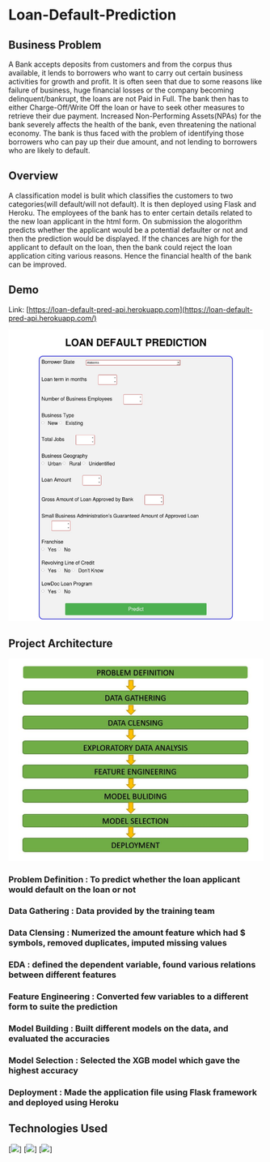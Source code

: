 # Loan-Default-Prediction
## Business Problem
A Bank accepts deposits from customers and from the corpus thus available, it lends to borrowers who want to carry out certain business activities for growth and profit. 
It is often seen that due to some reasons like failure of business, huge financial losses or the company becoming delinquent/bankrupt, the loans are not Paid in Full. 
The bank then has to either Charge-Off/Write Off the loan or have to seek other measures to retrieve their due payment. Increased Non-Performing Assets(NPAs) for the bank
severely affects the health of the bank, even threatening the national economy. The bank is thus faced with the problem of identifying those borrowers who can pay up their 
due amount, and not lending to borrowers who are likely to default.

## Overview
A classification model is bulit which classifies the customers to two categories(will default/will not default). It is then deployed using Flask and Heroku. The employees of the bank has to enter certain details related to the new loan applicant in the html form. On submission the alogorithm predicts whether the applicant would be a potential defaulter or not and then the prediction would be displayed. If the chances are high for the applicant to default on the loan, then the bank could reject the loan application citing various reasons. Hence the financial health of the bank can be improved. 

## Demo
Link: [https://loan-default-pred-api.herokuapp.com](https://loan-default-pred-api.herokuapp.com/)

![](/static/form_image.jpg)

## Project Architecture
![](/static/architecture.JPG)
### Problem Definition : To predict whether the loan applicant would default on the loan or not
### Data Gathering : Data provided by the training team
### Data Clensing : Numerized the amount feature which had $ symbols, removed duplicates, imputed missing values
### EDA : defined the dependent variable, found various relations between different features
### Feature Engineering : Converted few variables to a different form to suite the prediction
### Model Building : Built different models on the data, and evaluated the accuracies
### Model Selection : Selected the XGB model which gave the highest accuracy
### Deployment : Made the application file using Flask framework and deployed using Heroku  

## Technologies Used
[<img src="https://www.python.org/static/community_logos/python-logo-master-v3-TM.png" width=280>] [<img target="_blank" src="https://flask.palletsprojects.com/en/1.1.x/_images/flask-logo.png" width=170>] [<img target="_blank" src="https://number1.co.za/wp-content/uploads/2017/10/gunicorn_logo-300x85.png" width=280>]  
